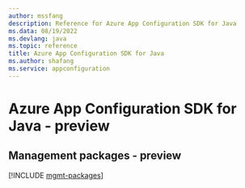 ```yaml
---
author: mssfang
description: Reference for Azure App Configuration SDK for Java
ms.data: 08/19/2022
ms.devlang: java
ms.topic: reference
title: Azure App Configuration SDK for Java
ms.author: shafang
ms.service: appconfiguration
---
```

# Azure App Configuration SDK for Java - preview

## Management packages - preview
[!INCLUDE [mgmt-packages](app-configuration-mgmt-index.md)]